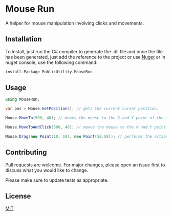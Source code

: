 # Mouse Run

A helper for mouse manipulation involving clicks and movements.

## Installation

To install, just run the C# compiler to generate the .dll file and once the file has been generated, just add the reference to the project or use [Nuget](https://www.nuget.org/packages/PublicUtility.MouseRun) or in nuget console, use the following command:


```bash
install-Package PublicUtility.MouseRun
```

## Usage

```csharp
using MouseRun;

var pos = Mouse.GetPosition(); // gets the current cursor position.

Mouse.MoveTo(500, 40); // moves the mouse to the X and Y point of the screen

Mouse.MoveToAndClick(500, 40); // moves the mouse to the X and Y point of the screen and executes a click

Mouse.Drag(new Point(10, 10), new Point(50,50)); // performs the action of dragging the mouse from one point to another point

```

## Contributing
Pull requests are welcome. For major changes, please open an issue first to discuss what you would like to change.

Please make sure to update tests as appropriate.

## License
[MIT](https://choosealicense.com/licenses/mit/)